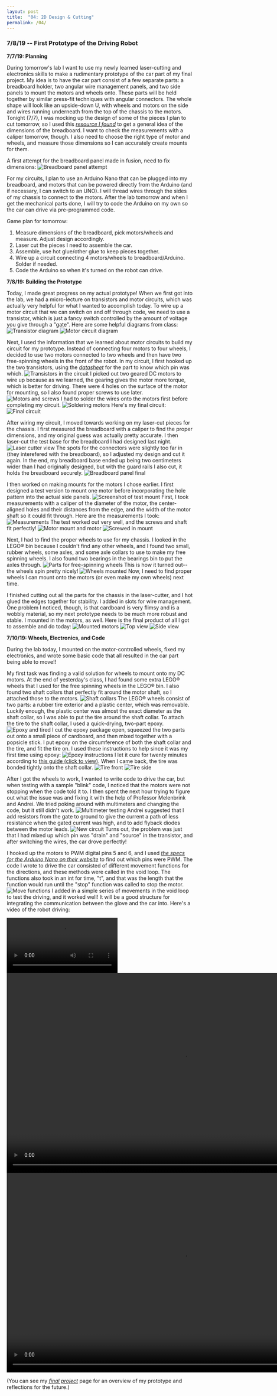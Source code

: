 ```yaml
---
layout: post
title:  "04: 2D Design & Cutting"
permalink: /04/
---
```


### 7/8/19 -- First Prototype of the Driving Robot

**7/7/19: Planning**

During tomorrow's lab I want to use my newly learned laser-cutting and electronics skills to make a rudimentary prototype of the car part of my final project. My idea is to have the car part consist of a few separate parts: a breadboard holder, two angular wire management panels, and two side panels to mount the motors and wheels onto. These parts will be held together by similar press-fit techniques with angular connectors. The whole shape will look like an upside-down U, with wheels and motors on the side and wires running underneath from the top of the chassis to the motors. Tonight (7/7), I was mocking up the design of some of the pieces I plan to cut tomorrow, so I used this _[resource I found](https://www.adafruit.com/product/239)_ to get a general idea of the dimensions of the breadboard. I  want to check the measurements with a caliper tomorrow, though. I also need to choose the right type of motor and wheels, and measure those dimensions so I can accurately create mounts for them.

A first attempt for the breadboard panel made in fusion, need to fix dimensions: ![Breadboard panel attempt](breadboard_panel_v1.png)


For my circuits, I plan to use an Arduino Nano that can be plugged into my breadboard, and motors that can be powered directly from the Arduino (and if necessary, I can switch to an UNO). I will thread wires through the sides of my chassis to connect to the motors. After the lab tomorrow and when I get the mechanical parts done, I will try to code the Arduino on my own so the car can drive via pre-programmed code.

Game plan for tomorrow:
1. Measure dimensions of the breadboard, pick motors/wheels and measure. Adjust design accordingly.
2. Laser cut the pieces I need to assemble the car.
3. Assemble, use hot glue/other glue to keep pieces together.
4. Wire up a circuit connecting 4 motors/wheels to breadboard/Arduino. Solder if needed.
5. Code the Arduino so when it's turned on the robot can drive.

**7/8/19: Building the Prototype**

Today, I made great progress on my actual prototype! When we first got into the lab, we had a micro-lecture on transistors and motor circuits, which was actually very helpful for what I wanted to accomplish today. To wire up a motor circuit that we can switch on and off through code, we need to use a transistor, which is just a fancy switch controlled by the amount of voltage you give through a "gate". Here are some helpful diagrams from class: ![Transistor diagram](transistor_diagram.png) ![Motor circuit diagram](motor_cir_diagram.png)

Next, I used the information that we learned about motor circuits to build my circuit for my prototype. Instead of connecting four motors to four wheels, I decided to use two motors connected to two wheels and then have two free-spinning wheels in the front of the robot. In my circuit, I first hooked up the two transistors, using the _[datasheet](http://www.vishay.com/docs/91308/sihld24.pdf)_ for the part to know which pin was which. ![Transistors in the circuit](transistor_circuit.png) I picked out two geared DC motors to wire up because as we learned, the gearing gives the motor more torque, which is better for driving. There were 4 holes on the surface of the motor for mounting, so I also found proper screws to use later. ![Motors and screws](motors_screws.png) I had to solder the wires onto the motors first before completing my circuit. ![Soldering motors](motors_solder.png) Here's my final circuit: ![Final circuit](final_circuit.png)

After wiring my circuit, I moved towards working on my laser-cut pieces for the chassis. I first measured the breadboard with a caliper to find the proper dimensions, and my original guess was actually pretty accurate. I then laser-cut the test base for the breadboard I had designed last night. ![Laser cutter view](laser_cut_array.png) The spots for the connectors were slightly too far in (they interefered with the breadboard), so I adjusted my design and cut it again. In the end, my breadboard base ended up being two centimeters wider than I had originally designed, but with the guard rails I also cut, it holds the breadboard securely. ![Breadboard panel final](breadboard_panel_f.png)

I then worked on making mounts for the motors I chose earlier. I first designed a test version to mount one motor before incorporating the hole pattern into the actual side panels. ![Screenshot of test mount](motor_mount_test.png) First, I took measurements with a caliper of the diameter of the motor, the center-aligned holes and their distances from the edge, and the width of the motor shaft so it could fit through. Here are the measurements I took: ![Measurements](mount_measurements.png) The test worked out very well, and the screws and shaft fit perfectly! ![Motor mount and motor](motor_w_mount) ![Screwed in mount](screwed_mount.png)

Next, I had to find the proper wheels to use for my chassis. I looked in the LEGO® bin because I couldn't find any other wheels, and I found two small, rubber wheels, some axles, and some axle collars to use to make my free spinning wheels. I also found two bearings in the bearings bin to put the axles through. ![Parts for free-spinning wheels](free_spin_parts.png) This is how it turned out-- the wheels spin pretty nicely! ![Wheels mounted](mounted_free_spin.png) Now, I need to find proper wheels I can mount onto the motors (or even make my own wheels) next time.

I finished cutting out all the parts for the chassis in the laser-cutter, and I hot glued the edges together for stability. I added in slots for wire management. One problem I noticed, though, is that cardboard is very flimsy and is a wobbly material, so my next prototype needs to be much more robust and stable. I mounted in the motors, as well. Here is the final product of all I got to assemble and do today: ![Mounted motors](p_mounted_motor.png) ![Top view](p_top_view.png) ![Side view](p_side_view.png)


**7/10/19: Wheels, Electronics, and Code**

During the lab today, I mounted on the motor-controlled wheels, fixed my electronics, and wrote some basic code that all resulted in the car part being able to move!!

My first task was finding a valid solution for wheels to mount onto my DC motors. At the end of yesterday's class, I had found some extra LEGO® wheels that I used for the free spinning wheels in the LEGO® bin. I also found two shaft collars that perfectly fit around the motor shaft, so I attached those to the motors. ![Shaft collars](shaft_collar.png) The LEGO® wheels consist of two parts: a rubber tire exterior and a plastic center, which was removable. Luckily enough, the plastic center was almost the exact diameter as the shaft collar, so I was able to put the tire around the shaft collar. To attach the tire to the shaft collar, I used a quick-drying, two-part epoxy. ![Epoxy and tired](epoxy_parts.png) I cut the epoxy package open, squeezed the two parts out onto a small piece of cardboard, and then mixed together with a popsicle stick. I put epoxy on the circumference of both the shaft collar and the tire, and fit the tire on. I used these instructions to help since it was my first time using epoxy: ![Epoxy instructions](epoxy_instructions.png) I let it cure for twenty minutes according to <a href='RAS_DB.pdf' download>this guide (click to view)</a>. When I came back, the tire was bonded tightly onto the shaft collar. ![Tire front](tire_front.png) ![Tire side](tire_side.png)

After I got the wheels to work, I wanted to write code to drive the car, but when testing with a sample "blink" code, I noticed that the motors were not stopping when the code told it to. I then spent the next hour trying to figure out what the issue was and fixing it with the help of Professor Melenbrink and Andrei. We tried poking around with multimeters and changing the code, but it still didn't work. ![Multimeter testing](multi_test.png) Andrei suggested that I add resistors from the gate to ground to give the current a path of less resistance when the gated current was high, and to add flyback diodes between the motor leads. ![New circuit](new_circuit.png) Turns out, the problem was just that I had mixed up which pin was "drain" and "source" in the transistor, and after switching the wires, the car drove perfectly!

I hooked up the motors to PWM digital pins 5 and 6, and I used _[the specs for the Arduino Nano on their website](https://store.arduino.cc/usa/arduino-nano)_ to find out which pins were PWM. The code I wrote to drive the car consisted of different movement functions for the directions, and these methods were called in the void loop. The functions also took in an int for time, "t", and that was the length that the function would run until the "stop" function was called to stop the motor. ![Move functions](car_proto_code.png) I added in a simple series of movements in the void loop to test the driving, and it worked well! It will be a good structure for integrating the communication between the glove and the car into. Here's a video of the robot driving: 

![video test](car_proto_drive_1.mp4)
<video width="955" height="541" controls>
	<source src="car_proto_drive_1.mp4" type="video/mp4">
</video>
<video width="955" height="541" controls>
	<source src="car_proto_drive_2.mp4" type="video/mp4">
</video>

(You can see my _[final project](http://lanawagner.github.io/PHYS-S-12-Assignments/12/)_ page for an overview of my prototype and reflections for the future.)